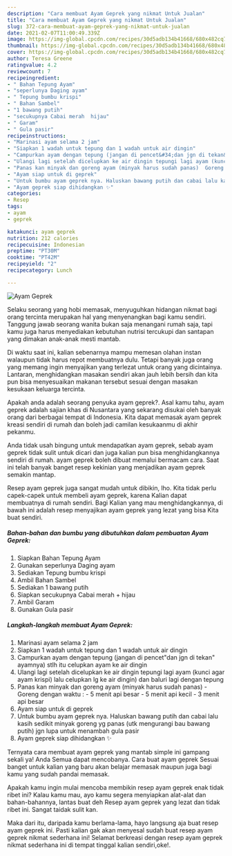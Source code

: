 ```yaml
---
description: "Cara membuat Ayam Geprek yang nikmat Untuk Jualan"
title: "Cara membuat Ayam Geprek yang nikmat Untuk Jualan"
slug: 372-cara-membuat-ayam-geprek-yang-nikmat-untuk-jualan
date: 2021-02-07T11:00:49.339Z
image: https://img-global.cpcdn.com/recipes/30d5adb134b41668/680x482cq70/ayam-geprek-foto-resep-utama.jpg
thumbnail: https://img-global.cpcdn.com/recipes/30d5adb134b41668/680x482cq70/ayam-geprek-foto-resep-utama.jpg
cover: https://img-global.cpcdn.com/recipes/30d5adb134b41668/680x482cq70/ayam-geprek-foto-resep-utama.jpg
author: Teresa Greene
ratingvalue: 4.2
reviewcount: 7
recipeingredient:
- " Bahan Tepung Ayam"
- "seperlunya Daging ayam"
- " Tepung bumbu krispi"
- " Bahan Sambel"
- "1 bawang putih"
- "secukupnya Cabai merah  hijau"
- " Garam"
- " Gula pasir"
recipeinstructions:
- "Marinasi ayam selama 2 jam"
- "Siapkan 1 wadah untuk tepung dan 1 wadah untuk air dingin"
- "Campurkan ayam dengan tepung (jangan di pencet&#34;dan jgn di tekan&#34; ayamnya) stlh itu celupkan ayam ke air dingin"
- "Ulangi lagi setelah dicelupkan ke air dingin tepungi lagi ayam (kunci agar ayam krispi) lalu celupkan lg ke air dingin) dan baluri lagi dengan tepung"
- "Panas kan minyak dan goreng ayam (minyak harus sudah panas)  Goreng dengan waktu :  5 menit api besar 5 menit api kecil 3 menit api besar"
- "Ayam siap untuk di geprek"
- "Untuk bumbu ayam geprek nya. Haluskan bawang putih dan cabai lalu kasih sedikit minyak goreng yg panas (utk mengurangi bau bawang putih) jgn lupa untuk menambah gula pasir"
- "Ayam geprek siap dihidangkan ✨"
categories:
- Resep
tags:
- ayam
- geprek

katakunci: ayam geprek 
nutrition: 212 calories
recipecuisine: Indonesian
preptime: "PT30M"
cooktime: "PT42M"
recipeyield: "2"
recipecategory: Lunch

---
```



![Ayam Geprek](https://img-global.cpcdn.com/recipes/30d5adb134b41668/680x482cq70/ayam-geprek-foto-resep-utama.jpg)

Selaku seorang yang hobi memasak, menyuguhkan hidangan nikmat bagi orang tercinta merupakan hal yang menyenangkan bagi kamu sendiri. Tanggung jawab seorang  wanita bukan saja menangani rumah saja, tapi kamu juga harus menyediakan kebutuhan nutrisi tercukupi dan santapan yang dimakan anak-anak mesti mantab.

Di waktu  saat ini, kalian sebenarnya mampu memesan olahan instan walaupun tidak harus repot membuatnya dulu. Tetapi banyak juga orang yang memang ingin menyajikan yang terlezat untuk orang yang dicintainya. Lantaran, menghidangkan masakan sendiri akan jauh lebih bersih dan kita pun bisa menyesuaikan makanan tersebut sesuai dengan masakan kesukaan keluarga tercinta. 



Apakah anda adalah seorang penyuka ayam geprek?. Asal kamu tahu, ayam geprek adalah sajian khas di Nusantara yang sekarang disukai oleh banyak orang dari berbagai tempat di Indonesia. Kita dapat memasak ayam geprek kreasi sendiri di rumah dan boleh jadi camilan kesukaanmu di akhir pekanmu.

Anda tidak usah bingung untuk mendapatkan ayam geprek, sebab ayam geprek tidak sulit untuk dicari dan juga kalian pun bisa menghidangkannya sendiri di rumah. ayam geprek boleh dibuat memalui bermacam cara. Saat ini telah banyak banget resep kekinian yang menjadikan ayam geprek semakin mantap.

Resep ayam geprek juga sangat mudah untuk dibikin, lho. Kita tidak perlu capek-capek untuk membeli ayam geprek, karena Kalian dapat membuatnya di rumah sendiri. Bagi Kalian yang mau menghidangkannya, di bawah ini adalah resep menyajikan ayam geprek yang lezat yang bisa Kita buat sendiri.

<!--inarticleads1-->

##### Bahan-bahan dan bumbu yang dibutuhkan dalam pembuatan Ayam Geprek:

1. Siapkan  Bahan Tepung Ayam
1. Gunakan seperlunya Daging ayam
1. Sediakan  Tepung bumbu krispi
1. Ambil  Bahan Sambel
1. Sediakan 1 bawang putih
1. Siapkan secukupnya Cabai merah + hijau
1. Ambil  Garam
1. Gunakan  Gula pasir




<!--inarticleads2-->

##### Langkah-langkah membuat Ayam Geprek:

1. Marinasi ayam selama 2 jam
1. Siapkan 1 wadah untuk tepung dan 1 wadah untuk air dingin
1. Campurkan ayam dengan tepung (jangan di pencet&#34;dan jgn di tekan&#34; ayamnya) stlh itu celupkan ayam ke air dingin
1. Ulangi lagi setelah dicelupkan ke air dingin tepungi lagi ayam (kunci agar ayam krispi) lalu celupkan lg ke air dingin) dan baluri lagi dengan tepung
1. Panas kan minyak dan goreng ayam (minyak harus sudah panas)  - Goreng dengan waktu :  - 5 menit api besar - 5 menit api kecil - 3 menit api besar
1. Ayam siap untuk di geprek
1. Untuk bumbu ayam geprek nya. Haluskan bawang putih dan cabai lalu kasih sedikit minyak goreng yg panas (utk mengurangi bau bawang putih) jgn lupa untuk menambah gula pasir
1. Ayam geprek siap dihidangkan ✨




Ternyata cara membuat ayam geprek yang mantab simple ini gampang sekali ya! Anda Semua dapat mencobanya. Cara buat ayam geprek Sesuai banget untuk kalian yang baru akan belajar memasak maupun juga bagi kamu yang sudah pandai memasak.

Apakah kamu ingin mulai mencoba membikin resep ayam geprek enak tidak ribet ini? Kalau kamu mau, ayo kamu segera menyiapkan alat-alat dan bahan-bahannya, lantas buat deh Resep ayam geprek yang lezat dan tidak ribet ini. Sangat taidak sulit kan. 

Maka dari itu, daripada kamu berlama-lama, hayo langsung aja buat resep ayam geprek ini. Pasti kalian gak akan menyesal sudah buat resep ayam geprek nikmat sederhana ini! Selamat berkreasi dengan resep ayam geprek nikmat sederhana ini di tempat tinggal kalian sendiri,oke!.

